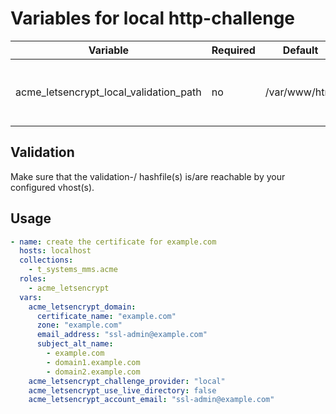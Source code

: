 # Variables for local http-challenge

| Variable                               | Required | Default       | Description
|----------------------------------------|----------|---------------|------------
| acme_letsencrypt_local_validation_path | no       | /var/www/html | Path where the validation-/ hashfiles get created

## Validation

Make sure that the validation-/ hashfile(s) is/are reachable by your configured vhost(s).

## Usage

```yaml
- name: create the certificate for example.com
  hosts: localhost
  collections:
    - t_systems_mms.acme
  roles:
    - acme_letsencrypt
  vars:
    acme_letsencrypt_domain:
      certificate_name: "example.com"
      zone: "example.com"
      email_address: "ssl-admin@example.com"
      subject_alt_name:
        - example.com
        - domain1.example.com
        - domain2.example.com
    acme_letsencrypt_challenge_provider: "local"
    acme_letsencrypt_use_live_directory: false
    acme_letsencrypt_account_email: "ssl-admin@example.com"
```
